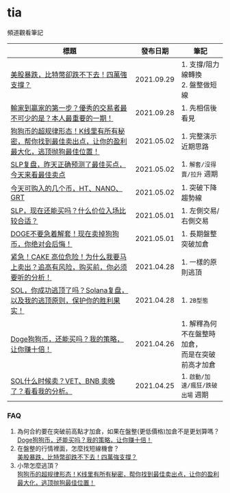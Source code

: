 # tia
頻道觀看筆記

|標題|發布日期|筆記|
|---|---|---|
|[美股暴跌，比特幣卻跌不下去！四萬強支撐？](https://www.youtube.com/watch?v=lmlxbdU5E2w)|2021.09.29|1. 支撐/阻力線轉換<br>2. 盤整做短線|
|[輸家到贏家的第一步？優秀的交易者最不可少的是？本人最重要的一期！](https://www.youtube.com/watch?v=OnEZpExmwXE)|2021.09.28|1. 先相信後看見|
|[狗狗币的超规律形态！K线里有所有秘密，帮你找到最佳卖出点，让你的盈利最大化，逃顶抛狗最佳位置！](https://www.youtube.com/watch?v=2qghLiygh7g)|2021.05.02|1. 完整演示近期思路|
|[SLP复盘，昨天正确预测了最佳买点，今天来看最佳卖点](https://www.youtube.com/watch?v=xb95nu7HDG0)|2021.05.02|1. `解套/沒得賣/拉升` 週期|
|[今天可购入的几个币，HT、NANO、GRT](https://www.youtube.com/watch?v=4WSGGPJWYaI)|2021.05.02|1. 突破下降趨勢線|
|[SLP，现在还能买吗？什么价位入场比较合适？](https://www.youtube.com/watch?v=tEG1Nhw0o0E)|2021.05.01|1. 左側交易/右側交易|
|[DOGE不要急着解套！现在卖掉狗狗币，你绝对会后悔！](https://www.youtube.com/watch?v=nvIqdfzET8w)|2021.05.01|1. 長期盤整 突破加倉|
|[紧急！CAKE 高位危险！为什么我要马上卖出？追高有风险，购买前，你必须要听的分析！](https://www.youtube.com/watch?v=JTIxZt2aS4k)|2021.04.28|1. 一樣的原則逃頂|
|[SOL，你成功逃顶了吗？Solana复盘，以及我的逃顶原则，保护你的胜利果实！](https://www.youtube.com/watch?v=eKjsd_VJI-s)|2021.04.28|1. `2B型態`|
|[Doge狗狗币，还能买吗？我的策略，让你赚十倍！](https://www.youtube.com/watch?v=20p4QjZG6iw)|2021.04.26|1. 解釋為何不在盤整時加倉，<br>而是在突破前高才加倉|
|[SOL什么时候卖？VET、BNB 卖晚了？看看我的分析。](https://www.youtube.com/watch?v=S-c8yznbQ2g)|2021.04.25|1. `啟動/加速/瘋狂/跌破出場` 週期|

### FAQ
1. 為何合約要在突破前高點才加倉，如果在盤整(更低價格)加倉不是更划算嗎？  
[Doge狗狗币，还能买吗？我的策略，让你赚十倍！](https://www.youtube.com/watch?v=20p4QjZG6iw)
2. 在盤整的行情裡面，怎麼找短線機會？  
[美股暴跌，比特幣卻跌不下去！四萬強支撐？](https://www.youtube.com/watch?v=lmlxbdU5E2w)
3. 小幣怎麼逃頂？  
[狗狗币的超规律形态！K线里有所有秘密，帮你找到最佳卖出点，让你的盈利最大化，逃顶抛狗最佳位置！](https://www.youtube.com/watch?v=2qghLiygh7g)
